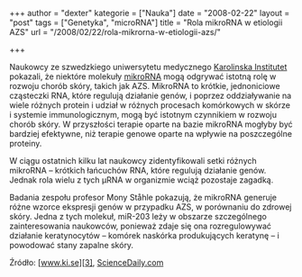 +++
author = "dexter"
kategorie = ["Nauka"]
date = "2008-02-22"
layout = "post"
tags = ["Genetyka", "microRNA"]
title = "Rola mikroRNA w etiologii AZS"
url = "/2008/02/22/rola-mikrorna-w-etiologii-azs/"

+++

Naukowcy ze szwedzkiego uniwersytetu medycznego [Karolinska Institutet][1] pokazali, że niektóre molekuły [mikroRNA][2] mogą odgrywać istotną rolę w rozwoju chorób skóry, takich jak AZS. MikroRNA to krótkie, jednoniciowe cząsteczki RNA, które regulują działanie genów, i poprzez oddziaływanie na wiele różnych protein i udział w różnych procesach komórkowych w skórze i systemie immunologicznym, mogą być istotnym czynnikiem w rozwoju chorób skóry. W przyszłości terapie oparte na bazie mikroRNA mogłyby być bardziej efektywne, niż terapie genowe oparte na wpływie na poszczególne proteiny. 

W ciągu ostatnich kilku lat naukowcy zidentyfikowali setki różnych mikroRNA &#8211; krótkich łańcuchów RNA, które regulują działanie genów. Jednak rola wielu z tych µRNA w organizmie wciąż pozostaje zagadką. 

Badania zespołu profesor Mony Ståhle pokazują, że mikroRNA generuje różne wzorce ekspresji genów w przypadku AZS, w porównaniu do zdrowej skóry. Jedna z tych molekuł, miR-203 leży w obszarze szczególnego zainteresowania naukowców, ponieważ zdaje się ona rozregulowywać działanie keratynocytów &#8211; komórek naskórka produkujących keratynę &#8211; i powodować stany zapalne skóry. 

Źródło: [www.ki.se][3], [ScienceDaily.com][4]

 [1]: http://info.ki.se/ki
 [2]: http://pl.wikipedia.org/wiki/MiRNA
 [3]: http://www.ki.se/medicin/medicine_ks/dermatology_and_venereology_unit/Sonkoly_mirna_psoriasis_article.pdf
 [4]: http://www.sciencedaily.com/releases/2007/07/070711105622.htm